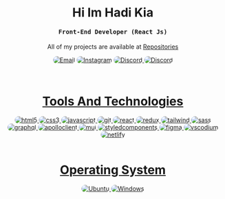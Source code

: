 <h1 align="center">
    Hi Im Hadi Kia
</h1>

<div align="center">
    <h4 align="center"><samp>Front-End Developer (React Js)</samp></h4>
</div>

<p align="center">
    All of my projects are available at <a href="https://github.com/HadiKia?tab=repositories" target="_blank">Repositories</a>
</p>

<p align="center">
    <a href="mailto:hadikiamarzi@protonmail.com"><img src="https://img.shields.io/badge/Email-323540?style=for-the-badge&logo=protonmail&logoColor=5294E2" alt="Email" style="border-radius:15px"></a>
    <a href="https://www.instagram.com/ihadikia"><img src="https://img.shields.io/badge/Instagram-323540?style=for-the-badge&logo=instagram&logoColor=5294E2" style="border-radius:15px" alt="Instagram"></a>
    <a href="https://www.linkedin.com/in/"><img src="https://img.shields.io/badge/LinkedIn-323540?style=for-the-badge&logo=LinkedIn&logoColor=5294E2" style="border-radius:15px" alt="Discord">
    <a href="https://www.twitter.com/"><img src="https://img.shields.io/badge/twitter-323540?style=for-the-badge&logo=x&logoColor=5294E2" style="border-radius:15px" alt="Discord">
</p>

<br/>

<h1 align="center">
    Tools And Technologies
</h1>

<div align="center">
    <img src="https://img.shields.io/badge/html-323540?style=for-the-badge&logo=html5&logoColor=5294E2" alt="html5" style="border-radius:15px"/>
    <img src="https://img.shields.io/badge/css-323540?style=for-the-badge&logo=css3&logoColor=5294E2" alt="css3" style="border-radius:15px"/>
    <img src="https://img.shields.io/badge/java%20script-323540?style=for-the-badge&logo=javascript&logoColor=5294E2" alt="javascript"  style="border-radius:15px"/>
    <img src="https://img.shields.io/badge/git-323540?style=for-the-badge&logo=git&logoColor=5294E2" alt="git" style="border-radius:15px"/>
    <img src="https://img.shields.io/badge/react-323540?style=for-the-badge&logo=react&logoColor=5294E2" alt="react" style="border-radius:15px"/>
    <img src="https://img.shields.io/badge/redux-323540?style=for-the-badge&logo=redux&logoColor=5294E2" alt="redux" style="border-radius:15px"/>
    <img src="https://img.shields.io/badge/tailwind%20css-323540?style=for-the-badge&logo=tailwind-css&logoColor=5294E2" alt="tailwind" style="border-radius:15px"/>
    <img src="https://img.shields.io/badge/sass-323540?style=for-the-badge&logo=sass&logoColor=5294E2" alt="sass" style="border-radius:15px"/>
    <img src="https://img.shields.io/badge/graph%20ql-323540?style=for-the-badge&logo=graphql&logoColor=5294E2" alt="graphql" style="border-radius:15px"/>
    <img src="https://img.shields.io/badge/apollo%20client-323540?style=for-the-badge&logo=apollographql&logoColor=5294E2" alt="apolloclient" style="border-radius:15px"/>
    <img src="https://img.shields.io/badge/material%20ui-323540?style=for-the-badge&logo=mui&logoColor=5294E2" alt="mui" style="border-radius:15px"/>
    <img src="https://img.shields.io/badge/styled%20components-323540?style=for-the-badge&logo=styledcomponents&logoColor=5294E2" alt="styledcomponents" style="border-radius:15px"/>
    <img src="https://img.shields.io/badge/figma-323540?style=for-the-badge&logo=figma&logoColor=5294E2" alt="figma" style="border-radius:15px"/>
    <img src="https://img.shields.io/badge/vscodium-323540?style=for-the-badge&logo=vscodium&logoColor=5294E2" alt="vscodium" style="border-radius:15px"/>
    <img src="https://img.shields.io/badge/netlify-323540?style=for-the-badge&logo=netlify&logoColor=5294E2" alt="netlify" style="border-radius:15px"/>
</div>

<br/>

<h1 align="center">
    Operating System
</h1>

<p align="center">
  <img src="https://img.shields.io/badge/Ubuntu-323540?style=for-the-badge&logo=ubuntu&logoColor=5294E2" alt="Ubuntu"  style="border-radius:15px"/>
  <img src="https://img.shields.io/badge/Windows-323540?style=for-the-badge&logo=windows&logoColor=5294E2" alt="Windows"  style="border-radius:15px"/>
</p>
